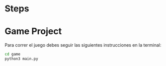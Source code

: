 # Steps

# Game Project

Para correr el juego debes seguir las siguientes instrucciones en la terminal:

```sh
cd game
python3 main.py
```